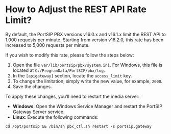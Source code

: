 # How to Adjust the REST API Rate Limit?

By default, the PortSIP PBX versions v16.0.x and v16.1.x limit the REST API to 1,000 requests per minute. Starting from version v16.2.0, this rate has been increased to 5,000 requests per minute.

If you wish to modify this rate, please follow the steps below:

1. Open the file `var/lib/portsip/pbx/system.ini`. For Windows, this file is located at `C:/ProgramData/PortSIP/pbx/log`.
2. In the `[apigateway]` section, locate the `access_limit` key.
3. To change the limitation, simply write the new value, for example, `2000`.
4. Save the changes.

To apply these changes, you’ll need to restart the media server:

* **Windows**: Open the Windows Service Manager and restart the PortSIP Gateway Server service.
* **Linux**: Execute the following commands:

```
cd /opt/portsip && /bin/sh pbx_ctl.sh restart -s portsip.gateway
```

